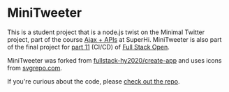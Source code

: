 <h1>MiniTweeter</h1>
<p>
  This is a student project that is a node.js twist on the Minimal Twitter project, part of the course <a href="https://www.superhi.com/courses/ajax-and-apis" target="_blank" rel="noopener noreferrer">Ajax + APIs</a> at SuperHi. MiniTweeter is also part of the final project for <a href="https://fullstackopen.com/en/part11" target="_blank" rel="noopener noreferrer">part 11</a> (CI/CD) of <a href="https://fullstackopen.com/en/" target="_blank" rel="noopener noreferrer">Full Stack Open</a>.
</p>
<p>
  MiniTweeter was forked from <a href="https://github.com/fullstack-hy2020/create-app" target="_blank" rel="noopener noreferrer">fullstack-hy2020/create-app</a> and uses icons from <a href="https://svgrepo.com/" target="_blank" rel="noopener noreferrer">svgrepo.com</a>.
</p>
<p>
  If you're curious about the code, please <a href="https://github.com/coreAux/minitweeter" target="_blank" rel="noopener noreferrer"> check out the repo</a>.
</p>
